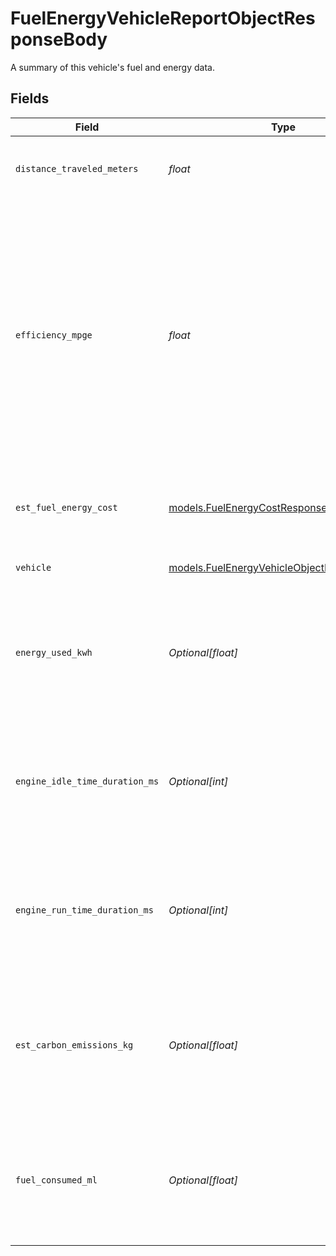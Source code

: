# FuelEnergyVehicleReportObjectResponseBody

A summary of this vehicle's fuel and energy data.


## Fields

| Field                                                                                                                                                                                                                  | Type                                                                                                                                                                                                                   | Required                                                                                                                                                                                                               | Description                                                                                                                                                                                                            | Example                                                                                                                                                                                                                |
| ---------------------------------------------------------------------------------------------------------------------------------------------------------------------------------------------------------------------- | ---------------------------------------------------------------------------------------------------------------------------------------------------------------------------------------------------------------------- | ---------------------------------------------------------------------------------------------------------------------------------------------------------------------------------------------------------------------- | ---------------------------------------------------------------------------------------------------------------------------------------------------------------------------------------------------------------------- | ---------------------------------------------------------------------------------------------------------------------------------------------------------------------------------------------------------------------- |
| `distance_traveled_meters`                                                                                                                                                                                             | *float*                                                                                                                                                                                                                | :heavy_check_mark:                                                                                                                                                                                                     | Meters traveled over the given time range.                                                                                                                                                                             | 1384000                                                                                                                                                                                                                |
| `efficiency_mpge`                                                                                                                                                                                                      | *float*                                                                                                                                                                                                                | :heavy_check_mark:                                                                                                                                                                                                     | Efficiency in MPG or MPGE over the given time range. For fuel vehicles this will be provided in MPG, for hybrid and electric vehicles this will be provided in MPGE. MPG/MPGE values are provided based on US gallons. | 21.4                                                                                                                                                                                                                   |
| `est_fuel_energy_cost`                                                                                                                                                                                                 | [models.FuelEnergyCostResponseResponseBody](../models/fuelenergycostresponseresponsebody.md)                                                                                                                           | :heavy_check_mark:                                                                                                                                                                                                     | Estimated cost of fuel and energy over the given time range.                                                                                                                                                           |                                                                                                                                                                                                                        |
| `vehicle`                                                                                                                                                                                                              | [models.FuelEnergyVehicleObjectResponseBody](../models/fuelenergyvehicleobjectresponsebody.md)                                                                                                                         | :heavy_check_mark:                                                                                                                                                                                                     | A minified vehicle object.                                                                                                                                                                                             |                                                                                                                                                                                                                        |
| `energy_used_kwh`                                                                                                                                                                                                      | *Optional[float]*                                                                                                                                                                                                      | :heavy_minus_sign:                                                                                                                                                                                                     | Kilowatt-hours of energy used over the given time range. Only provided for hybrid and electric vehicles.                                                                                                               | 73.2                                                                                                                                                                                                                   |
| `engine_idle_time_duration_ms`                                                                                                                                                                                         | *Optional[int]*                                                                                                                                                                                                        | :heavy_minus_sign:                                                                                                                                                                                                     | Milliseconds of engine idle time over the given time range. Only provided for fuel and hybrid vehicles.                                                                                                                | 4320000                                                                                                                                                                                                                |
| `engine_run_time_duration_ms`                                                                                                                                                                                          | *Optional[int]*                                                                                                                                                                                                        | :heavy_minus_sign:                                                                                                                                                                                                     | Milliseconds of engine run time over the given time range. Only provided for fuel and hybrid vehicles.                                                                                                                 | 576000                                                                                                                                                                                                                 |
| `est_carbon_emissions_kg`                                                                                                                                                                                              | *Optional[float]*                                                                                                                                                                                                      | :heavy_minus_sign:                                                                                                                                                                                                     | Estimated kilograms of carbon emissions over the given time range. Only provided for fuel and hybrid vehicles.                                                                                                         | 22.7                                                                                                                                                                                                                   |
| `fuel_consumed_ml`                                                                                                                                                                                                     | *Optional[float]*                                                                                                                                                                                                      | :heavy_minus_sign:                                                                                                                                                                                                     | Milliliters of fuel consumed over the given time range. Only provided for fuel and hybrid vehicles.                                                                                                                    | 162773                                                                                                                                                                                                                 |